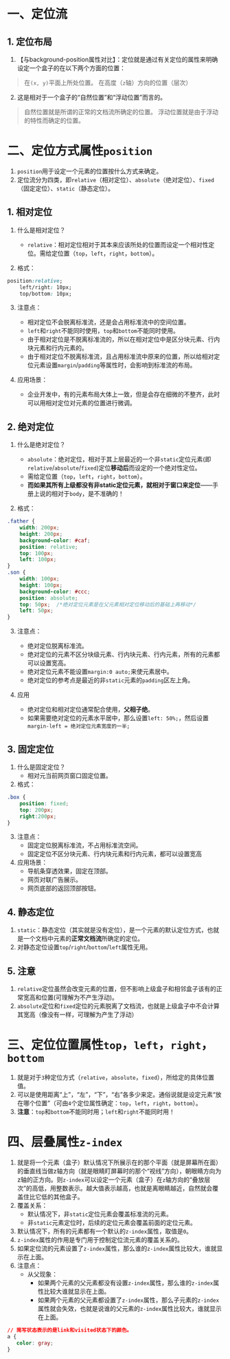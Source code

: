 # 一、定位流

## 1. 定位布局

1. 【与background-position属性对比】：定位就是通过有关定位的属性来明确设定一个盒子的在以下两个方面的位置：

> 在`(x, y)`平面上所处位置。
> 在高度（`z`轴）方向的位置（层次）

2. 这是相对于一个盒子的“自然位置”和“浮动位置”而言的。

> 自然位置就是所谓的正常的文档流所确定的位置。
> 浮动位置就是由于浮动的特性而确定的位置。

# 二、定位方式属性`position`

1. `position`用于设定一个元素的位置按什么方式来确定。
2. 定位流分为四类，即`relative`（相对定位）、`absolute`（绝对定位）、`fixed`（固定定位）、`static`（静态定位）。

## 1. 相对定位

1. 什么是相对定位？
    - `relative`：相对定位相对于其本来应该所处的位置而设定一个相对性定位。需给定位置（`top`，`left`，`right`，`bottom`）。

2. 格式：
```css
position:relative;
    left/right: 10px;
    top/bottom: 10px;
```

3. 注意点：
   - 相对定位不会脱离标准流，还是会占用标准流中的空间位置。
   - `left`和`right`不能同时使用，`top`和`bottom`不能同时使用。
   - 由于相对定位是不脱离标准流的，所以在相对定位中是区分块元素、行内块元素和行内元素的。
   - 由于相对定位不脱离标准流，且占用标准流中原来的位置，所以给相对定位元素设置`margin`/`padding`等属性时，会影响到标准流的布局。
   
4. 应用场景：
   - 企业开发中，有的元素布局大体上一致，但是会存在细微的不整齐，此时可以用相对定位对元素的位置进行微调。

## 2. 绝对定位

1. 什么是绝对定位？
   - `absolute`：绝对定位，相对于其上层最近的一个非`static`定位元素(即`relative`/`absolute`/`fixed`)定位**移动后**而设定的一个绝对性定位。
   - 需给定位置（`top`，`left`，`right`，`bottom`）。
   - **而如果其所有上级都没有非static定位元素，就相对于窗口来定位**——手册上说的相对于`body`，是不准确的！
   
2. 格式：
```css
.father {
    width: 200px;
    height: 200px;
    background-color: #caf;
    position: relative;
    top: 100px;
    left: 100px;
}
.son {
    width: 100px;
    height: 100px;
    background-color: #ccc;
    position: absolute;
    top: 50px;  /*绝对定位元素是在父元素相对定位移动后的基础上再移动*/
    left: 50px;
}
```

3. 注意点：
   - 绝对定位脱离标准流。
   - 绝对定位的元素不区分块级元素、行内块元素、行内元素，所有的元素都可以设置宽高。
   - 绝对定位元素不能设置`margin:0 auto;`来使元素居中。
   - 绝对定位的参考点是最近的非`static`元素的`padding`区左上角。
   
4. 应用
   - 绝对定位和相对定位通常配合使用，**父相子绝**。
   - 如果需要绝对定位的元素水平居中，那么设置`left: 50%;`，然后设置`margin-left = 绝对定位元素宽度的一半;`

## 3. 固定定位

1. 什么是固定定位？
   - 相对元当前网页窗口固定位置。
2. 格式：
```css
.box {
    position: fixed;
    top: 200px;
    right:200px;
}
```

3. 注意点：
   - 固定定位脱离标准流，不占用标准流空间。
   - 固定定位不区分块元素、行内块元素和行内元素，都可以设置宽高
4. 应用场景：
   - 导航条穿透效果，固定在顶部。
   - 网页对联广告展示。
   - 网页底部的返回顶部按钮。

## 4. 静态定位

1. `static`：静态定位（其实就是没有定位），是一个元素的默认定位方式，也就是一个文档中元素的**正常文档流**所确定的定位。
2. 对静态定位设置`top`/`right`/`bottom`/`left`属性无用。

## 5. 注意

1. `relative`定位虽然会改变元素的位置，但不影响上级盒子和相邻盒子该有的正常宽高和位置(可理解为不产生浮动)。
2. `absolute`定位和`fixed`定位的元素脱离了文档流，也就是上级盒子中不会计算其宽高（像没有一样，可理解为产生了浮动）

# 三、定位位置属性`top`，`left`，`right`，`bottom`

1. 就是对于`3`种定位方式（`relative`，`absolute`，`fixed`），所给定的具体位置值。
2. 可以是使用距离“上”，“左”，“下”，“右”各多少来定。通俗说就是设定元素“放在哪个位置”（可由`4`个定位属性确定：`top`，`left`，`right`，`bottom`）。
3. **注意**：`top`和`bottom`不能同时用；`left`和`right`不能同时用！

# 四、层叠属性`z-index`

1. 就是将一个元素（盒子）默认情况下所展示在的那个平面（就是屏幕所在面）的垂直线当做z轴方向（就是眼睛盯屏幕时的那个“视线”方向），朝眼睛方向为z轴的正方向。则`z-index`可以设定一个元素（盒子）在`z`轴方向的“叠放层次”的高低，用整数表示。越大值表示越高，也就是离眼睛越近，自然就会覆盖住比它低的其他盒子。
2. 覆盖关系：
   - 默认情况下，非`static`定位元素会覆盖标准流的元素。
   - 非`static`元素定位时，后续的定位元素会覆盖前面的定位元素。
3. 默认情况下，所有的元素都有一个默认的`z-index`属性，取值是`0`。
4. `z-index`属性的作用是专门用于控制定位流元素的覆盖关系的。
5. 如果定位流的元素设置了`z-index`属性，那么谁的`z-index`属性比较大，谁就显示在上面。
6. 注意点：
   - 从父现象：
      - 如果两个元素的父元素都没有设置`z-index`属性，那么谁的`z-index`属性比较大谁就显示在上面。
      - 如果两个元素的父元素都设置了`z-index`属性，那么子元素的`z-index`属性就会失效，也就是说谁的父元素的`z-index`属性比较大，谁就显示在上面。


```css
// 简写状态表示的是link和visited状态下的颜色。
a {
   color: gray;
}
```

